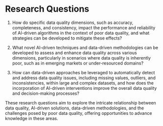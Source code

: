 
# Research Questions
1. How do specific data quality dimensions, such as accuracy, completeness, and consistency, impact the performance and reliability of AI-driven algorithms in the context of poor data quality, and what strategies can be developed to mitigate these effects?

2. What novel AI-driven techniques and data-driven methodologies can be developed to assess and enhance data quality across various dimensions, particularly in scenarios where data quality is inherently poor, such as in emerging markets or under-resourced domains?

3. How can data-driven approaches be leveraged to automatically detect and address data quality issues, including missing values, outliers, and inconsistencies, within large and complex datasets, and how does the incorporation of AI-driven interventions improve the overall data quality and decision-making processes?

These research questions aim to explore the intricate relationship between data quality, AI-driven solutions, data-driven methodologies, and the challenges posed by poor data quality, offering opportunities to advance knowledge in these areas.
